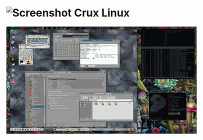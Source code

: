 ![Screenshot](https://github.com/zr0/s3r0Crux/blob/master/homepage/crux-50.png "screenshot") Crux Linux
===========
![Screenshot](https://raw.githubusercontent.com/zr0/SS/refs/heads/main/kde1_000.png "screenshot")
